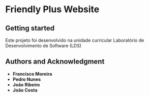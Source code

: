# Friendly Plus Website

## Getting started

Este projeto foi desenvolvido na unidade curricular Laboratório de Desenvolvimento de Software (LDS)


## Authors and Acknowledgment

- **Francisco Moreira**
- **Pedro Nunes**
- **João Ribeiro**
- **João Costa**

